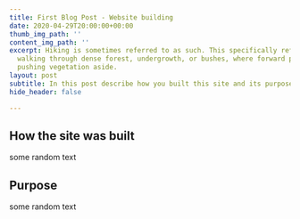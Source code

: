 ```yaml
---
title: First Blog Post - Website building
date: 2020-04-29T20:00:00+00:00
thumb_img_path: ''
content_img_path: ''
excerpt: Hiking is sometimes referred to as such. This specifically refers to difficult
  walking through dense forest, undergrowth, or bushes, where forward progress requires
  pushing vegetation aside.
layout: post
subtitle: In this post describe how you built this site and its purpose
hide_header: false

---
```

## How the site was built

some random text 

## Purpose

some random text 